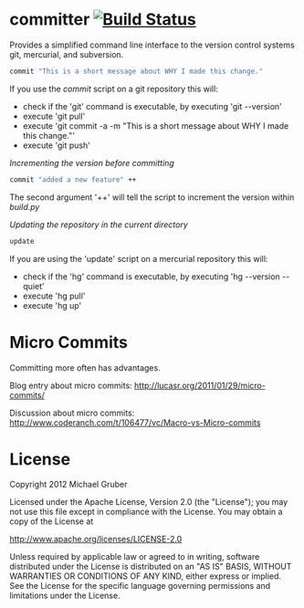 committer [![Build Status](https://secure.travis-ci.org/aelgru/committer.png?branch=master)](http://travis-ci.org/aelgru/committer)
=========

Provides a simplified command line interface to the version control systems git,
mercurial, and subversion.

```bash
commit "This is a short message about WHY I made this change."
```
If you use the *commit* script on a git repository this will:
* check if the 'git' command is executable, by executing 'git --version'
* execute 'git pull'
* execute 'git commit -a -m "This is a short message about WHY I made this change."'
* execute 'git push'

*Incrementing the version before committing*

```bash
commit "added a new feature" ++
```

The second argument '++' will tell the script to increment the version within
*build.py*


*Updating the repository in the current directory* 

```bash
update
```

If you are using the 'update' script on a mercurial repository this will:
* check if the 'hg' command is executable, by executing 'hg --version --quiet'
* execute 'hg pull'
* execute 'hg up'

Micro Commits
=============

Committing more often has advantages.

Blog entry about micro commits:
http://lucasr.org/2011/01/29/micro-commits/

Discussion about micro commits:
http://www.coderanch.com/t/106477/vc/Macro-vs-Micro-commits


License
=======

Copyright 2012 Michael Gruber

Licensed under the Apache License, Version 2.0 (the "License");
you may not use this file except in compliance with the License.
You may obtain a copy of the License at

http://www.apache.org/licenses/LICENSE-2.0

Unless required by applicable law or agreed to in writing, software
distributed under the License is distributed on an "AS IS" BASIS,
WITHOUT WARRANTIES OR CONDITIONS OF ANY KIND, either express or implied.
See the License for the specific language governing permissions and
limitations under the License.
